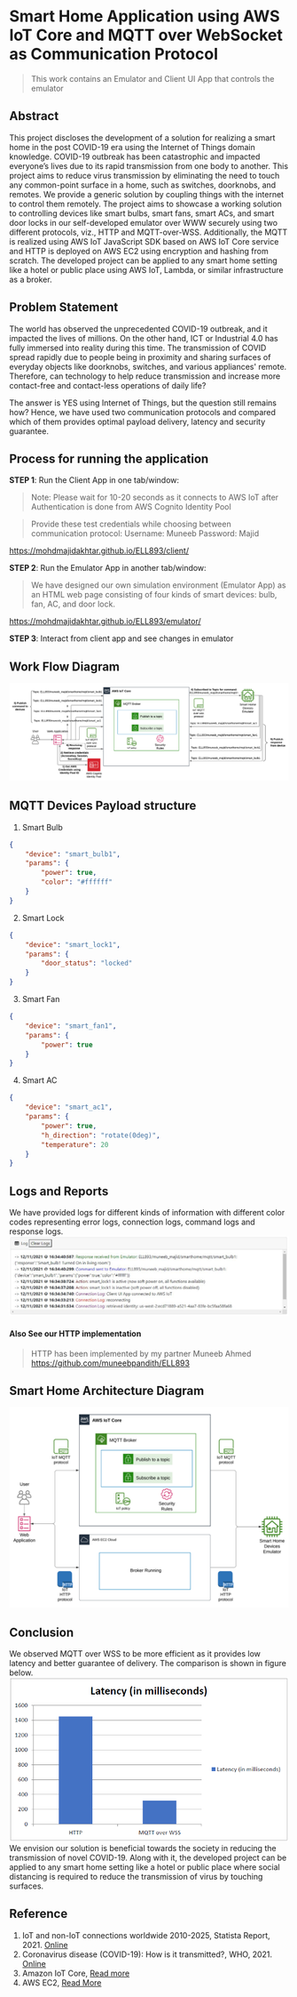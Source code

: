# Smart Home Application using AWS IoT Core and MQTT over WebSocket as Communication Protocol

> This work contains an Emulator and Client UI App that controls the emulator

## Abstract
This project discloses the development of a solution for realizing a smart home in the post COVID-19
era using the Internet of Things domain knowledge. COVID-19 outbreak has been catastrophic and
impacted everyone’s lives due to its rapid transmission from one body to another. This project aims to
reduce virus transmission by eliminating the need to touch any common-point surface in a home, such
as switches, doorknobs, and remotes. We provide a generic solution by coupling things with the internet
to control them remotely. The project aims to showcase a working solution to controlling devices like
smart bulbs, smart fans, smart ACs, and smart door locks in our self-developed emulator over WWW
securely using two different protocols, viz., HTTP and MQTT-over-WSS. Additionally, the MQTT is realized using AWS IoT JavaScript SDK based on AWS IoT Core service and HTTP is deployed on AWS EC2 using encryption and hashing from scratch. The developed project can be applied to any smart home setting like a hotel or public place using AWS IoT, Lambda, or similar infrastructure as a broker.

## Problem Statement
The world has observed the unprecedented COVID-19 outbreak, and it impacted the lives of millions. On the other hand, ICT or Industrial 4.0 has fully immersed into reality during this time. The transmission of COVID spread rapidly due to people being in proximity and sharing surfaces of everyday objects like doorknobs, switches, and various appliances' remote. Therefore, can technology to help reduce transmission and increase more contact-free and contact-less operations of daily life? 

The answer is YES using Internet of Things, but the question still remains how? Hence, we have used two communication protocols and compared which of them provides optimal payload delivery, latency and security guarantee. 

## Process for running the application

**STEP 1**: Run the Client App in one tab/window:

> Note: Please wait for 10-20 seconds as it connects to AWS IoT after Authentication is done from AWS Cognito Identity Pool

> Provide these test credentials while choosing between communication protocol: 
Username: Muneeb
Password: Majid

https://mohdmajidakhtar.github.io/ELL893/client/

**STEP 2**: Run the Emulator App in another tab/window:
> We have designed our own simulation environment (Emulator App) as an HTML web page consisting of four kinds of smart devices: bulb, fan, AC, and door lock.

https://mohdmajidakhtar.github.io/ELL893/emulator/

**STEP 3**: Interact from client app and see changes in emulator 

## Work Flow Diagram

![MQTT AWT IoT Work Flow](https://github.com/mohdmajidakhtar/ELL893/blob/main/images/mqtt_aws_iot_workflow.png)

## MQTT Devices Payload structure

1. Smart Bulb
```json
{
	"device": "smart_bulb1",
	"params": {
		"power": true,
		"color": "#ffffff"
	}
}
```

2. Smart Lock
```json
{
	"device": "smart_lock1",
	"params": {
		"door_status": "locked"
	}
}
```

3. Smart Fan
```json
{
	"device": "smart_fan1",
	"params": {
		"power": true
	}
}
```

4. Smart AC
```json
{
	"device": "smart_ac1",
	"params": {
		"power": true,
		"h_direction": "rotate(0deg)",
		"temperature": 20
	}
}
```

## Logs and Reports
We have provided logs for different kinds of information with different color codes representing error logs, connection logs, command logs and response logs.
![Logs](https://github.com/mohdmajidakhtar/ELL893/blob/main/images/logs.png)


#### Also See our HTTP implementation
> HTTP has been implemented by my partner Muneeb Ahmed
https://github.com/muneebpandith/ELL893


## Smart Home Architecture Diagram
![Smart Home Architecture Diagram](https://github.com/mohdmajidakhtar/ELL893/blob/main/images/smart_home.png)


## Conclusion
We observed MQTT over WSS to be more efficient as it provides low latency and better guarantee of delivery. The comparison is shown in figure below. 
![Latency Comparison between HTTP and MQTT-over-WSS](https://github.com/mohdmajidakhtar/ELL893/blob/main/images/mqtt_vs_http.png)
We envision our solution is beneficial towards the society in reducing the transmission of novel COVID-19. Along with it, the developed project can be applied to any smart home setting like a hotel or public place where social distancing is required to reduce the transmission of virus by touching surfaces.


## Reference
1. IoT and non-IoT connections worldwide 2010-2025, Statista Report, 2021. [Online](https://www.statista.com/statistics/1101442/iot-number-of-connected-devices-worldwide/)
2. Coronavirus disease (COVID-19): How is it transmitted?, WHO, 2021. [Online](https://www.who.int/news-room/q-a-detail/coronavirus-disease-covid-19-how-is-it-transmitted)
3. Amazon IoT Core, [Read more](/aws.amazon.com/iot-core/)
4. AWS EC2, [Read More](https://aws.amazon.com/ec2/)